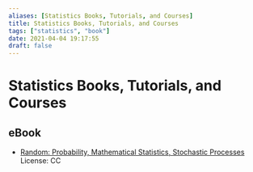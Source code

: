 ```yaml
---
aliases: [Statistics Books, Tutorials, and Courses]
title: Statistics Books, Tutorials, and Courses
tags: ["statistics", "book"]
date: 2021-04-04 19:17:55
draft: false
---
```


# Statistics Books, Tutorials, and Courses

## eBook

- [Random: Probability, Mathematical Statistics, Stochastic Processes](http://www.randomservices.org/random/) License: CC
